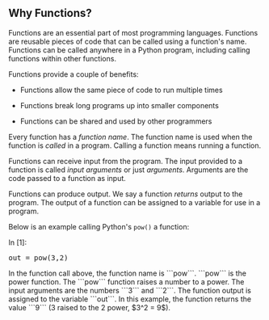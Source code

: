
## Why Functions?
Functions are an essential part of most programming languages. Functions are reusable pieces of code that can be called using a function's name. Functions can be called anywhere in a Python program, including calling functions within other functions. 

Functions provide a couple of benefits:

 * Functions allow the same piece of code to run multiple times

 * Functions break long programs up into smaller components
 
 * Functions can be shared and used by other programmers
 
Every function has a _function name_. The function name is used when the function is _called_ in a program. Calling a function means running a function.

Functions can receive input from the program. The input provided to a function is called _input arguments_ or just _arguments_. Arguments are the code passed to a function as input. 

Functions can produce output. We say a function _returns_ output to the program. The output of a function can be assigned to a variable for use in a program. 

Below is an example calling Python's ```pow()``` a function:
<div class="cell border-box-sizing code_cell rendered">
<div class="input">
<div class="prompt input_prompt">In&nbsp;[1]:</div>
<div class="inner_cell">
    <div class="input_area">
<div class=" highlight hl-ipython3"><pre><span></span><span class="n">out</span> <span class="o">=</span> <span class="nb">pow</span><span class="p">(</span><span class="mi">3</span><span class="p">,</span><span class="mi">2</span><span class="p">)</span>
</pre></div>

</div>
</div>
</div>

</div>
In the function call above, the function name is ```pow```. ```pow``` is the power function. The ```pow``` function raises a number to a power. The input arguments are the numbers ```3``` and ```2```. The function output is assigned to the variable ```out```.  In this example, the function returns the value ```9``` (3 raised to the 2 power, $3^2 = 9$).
 

